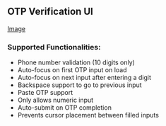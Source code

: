 ## OTP Verification UI

[Image](assets/code-image.png)

### Supported Functionalities:

-   Phone number validation (10 digits only)
-   Auto-focus on first OTP input on load
-   Auto-focus on next input after entering a digit
-   Backspace support to go to previous input
-   Paste OTP support
-   Only allows numeric input
-   Auto-submit on OTP completion
-   Prevents cursor placement between filled inputs
